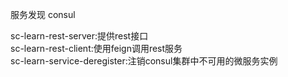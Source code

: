 服务发现 consul  

sc-learn-rest-server:提供rest接口  
sc-learn-rest-client:使用feign调用rest服务  
sc-learn-service-deregister:注销consul集群中不可用的微服务实例  
